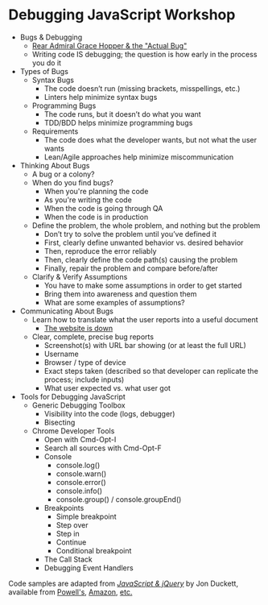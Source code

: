 # Debugging JavaScript Workshop

* Bugs & Debugging
  * [Rear Admiral Grace Hopper & the "Actual Bug"](http://www.computerworld.com/article/2515435/app-development/moth-in-the-machine--debugging-the-origins-of--bug-.html)
  * Writing code IS debugging; the question is how early in the process you do it
* Types of Bugs
  * Syntax Bugs
    * The code doesn’t run (missing brackets, misspellings, etc.)
    * Linters help minimize syntax bugs
  * Programming Bugs
    * The code runs, but it doesn’t do what you want
    * TDD/BDD helps minimize programming bugs
  * Requirements
    * The code does what the developer wants, but not what the user wants
    * Lean/Agile approaches help minimize miscommunication
* Thinking About Bugs
  * A bug or a colony?
  * When do you find bugs?
    * When you're planning the code
    * As you're writing the code
    * When the code is going through QA
    * When the code is in production
  * Define the problem, the whole problem, and nothing but the problem
    * Don’t try to solve the problem until you’ve defined it
    * First, clearly define unwanted behavior vs. desired behavior
    * Then, reproduce the error reliably
    * Then, clearly define the code path(s) causing the problem
    * Finally, repair the problem and compare before/after
  * Clarify & Verify Assumptions
    * You have to make some assumptions in order to get started
    * Bring them into awareness and question them
    * What are some examples of assumptions?
* Communicating About Bugs
  * Learn how to translate what the user reports into a useful document
    * [The website is down](http://www.thewebsiteisdown.com/)
  * Clear, complete, precise bug reports
    * Screenshot(s) with URL bar showing (or at least the full URL)
    * Username
    * Browser / type of device
    * Exact steps taken (described so that developer can replicate the process; include inputs)
    * What user expected vs. what user got
* Tools for Debugging JavaScript
  * Generic Debugging Toolbox
    * Visibility into the code (logs, debugger)
    * Bisecting
  * Chrome Developer Tools
    * Open with Cmd-Opt-I
    * Search all sources with Cmd-Opt-F
    * Console
      * console.log()
      * console.warn()
      * console.error()
      * console.info()
      * console.group() / console.groupEnd()
    * Breakpoints
      * Simple breakpoint
      * Step over
      * Step in
      * Continue
      * Conditional breakpoint
    * The Call Stack
    * Debugging Event Handlers

Code samples are adapted from *[JavaScript & jQuery](http://javascriptbook.com/)* by Jon Duckett, available from [Powell's](http://www.powells.com/book/javascript-jquery-interactive-front-end-development-9781118531648/62-0), [Amazon](http://smile.amazon.com/JavaScript-JQuery-Interactive-Front-End-Development/dp/1118531647/ref=sr_1_1?ie=UTF8&qid=1461518301&sr=8-1&keywords=javascript+and+jquery+duckett), [etc.](https://www.google.com/?gws_rd=ssl#q=javascript+and+jquery+jon+duckett)
